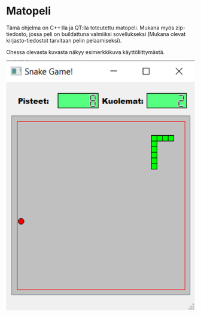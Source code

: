 # Matopeli

Tämä ohjelma on C++:lla ja QT:lla toteutettu matopeli. Mukana myös zip-tiedosto, jossa peli on buildattuna valmiiksi sovellukseksi (Mukana olevat kirjasto-tiedostot tarvitaan pelin pelaamiseksi).

Ohessa olevasta kuvasta näkyy esimerkkikuva käyttöliittymästä.

<img width="600" alt="lissajous example" src="https://github.com/Jibulii/Projects/blob/master/Fun/Snake/Snake_example.png">